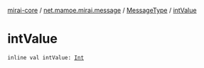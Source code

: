 [mirai-core](../../index.md) / [net.mamoe.mirai.message](../index.md) / [MessageType](index.md) / [intValue](./int-value.md)

# intValue

`inline val intValue: `[`Int`](https://kotlinlang.org/api/latest/jvm/stdlib/kotlin/-int/index.html)